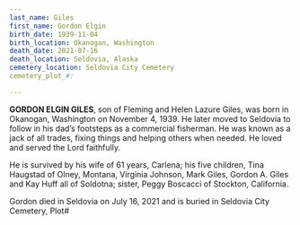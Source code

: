```yaml
---
last_name: Giles
first_name: Gordon Elgin
birth_date: 1939-11-04
birth_location: Okanogan, Washington
death_date: 2021-07-16
death_location: Seldovia, Alaska
cemetery_location: Seldovia City Cemetery
cemetery_plot_#:

---
```


**GORDON ELGIN GILES**, son of Fleming and Helen Lazure Giles, was born in Okanogan, Washington on November 4, 1939. He later moved to Seldovia to follow in his dad’s footsteps as a commercial fisherman. He was known as a jack of all trades, fixing things and helping others when needed. He loved and served the Lord faithfully.

He is survived by his wife of 61 years, Carlena; his five children, Tina Haugstad of Olney, Montana, Virginia Johnson, Mark Giles, Gordon A. Giles and Kay Huff all of Soldotna; sister, Peggy Boscacci of Stockton, California. 

Gordon died in Seldovia on July 16, 2021 and is buried in Seldovia City Cemetery, Plot#

